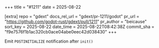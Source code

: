 +++
title = "#1211"
date = 2025-08-22

[extra]
repo = "gdext"
docs_rel_url = "gdext/pr-1211/godot"
pr_url = "https://github.com/godot-rust/gdext/pull/1211"
pr_author = "beicause"
sort_key = 2025-08-22
date_time = 2025-08-22T08:42:38Z
commit_sha = "f9e7576f1b1ac320cb0ace04abe0eec42d038430"
+++

Emit `POSTINITIALIZE` notification after `init()`
